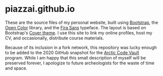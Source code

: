 # piazzai.github.io

These are the source files of my personal website, built using [Bootstrap](https://getbootstrap.com/), the [Open Color](https://yeun.github.io/open-color/) library, and the [Fira Sans](https://mozilla.github.io/Fira/) typeface. The layout is based on Bootstrap's [Cover theme](https://getbootstrap.com/docs/5.3/examples/cover/). I use this site to link my online profiles, host my CV, and occasionally, distribute course materials.

Because of its inclusion in a fork network, this repository was lucky enough to be added to the 2020 GitHub snapshot for the [Arctic Code Vault](https://archiveprogram.github.com/arctic-vault) program. While I am happy that this small description of myself will be preserved forever, I apologize to future archeologists for the waste of time and space.
